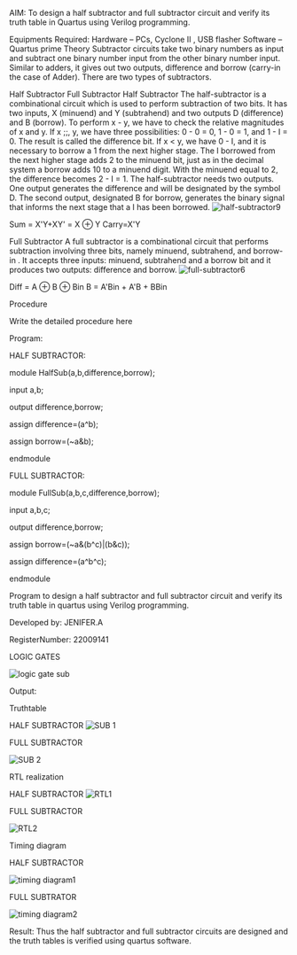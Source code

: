 AIM:
To design a half subtractor and full subtractor circuit and verify its truth table in Quartus using Verilog programming.

 Equipments Required:
 Hardware – PCs, Cyclone II , USB flasher
 Software – Quartus prime
 Theory
Subtractor circuits take two binary numbers as input and subtract one binary number input from the other binary number input. Similar to adders, it gives out two outputs, difference and borrow (carry-in the case of Adder). There are two types of subtractors.

 Half Subtractor Full Subtractor
 Half Subtractor
The half-subtractor is a combinational circuit which is used to perform subtraction of two bits. It has two inputs, X (minuend) and Y (subtrahend) and two outputs D (difference) and B (borrow). To perform x - y, we have to check the relative magnitudes of x and y. If x ;;, y, we have three possibilities: 0 - 0 = 0, 1 - 0 = 1, and 1 - I = 0. The result is called the difference bit. If x < y, we have 0 - I, and it is necessary to borrow a 1 from the next higher stage. The I borrowed from the next higher stage adds 2 to the minuend bit, just as in the decimal system a borrow adds 10 to a minuend digit. With the minuend equal to 2, the difference becomes 2 - I = 1. The half-subtractor needs two outputs. One output generates the difference and will be designated by the symbol D. The second output, designated B for borrow, generates the binary signal that informs the next stage that a I has been borrowed.
![half-subtractor9](https://user-images.githubusercontent.com/36288975/166112538-58c3bc7c-ee5d-4e6a-ac8d-8e8328efe27a.png)


Sum = X'Y+XY' = X ⊕ Y
Carry=X'Y

 Full Subtractor
A full subtractor is a combinational circuit that performs subtraction involving three bits, namely minuend, subtrahend, and borrow-in . It accepts three inputs: minuend, subtrahend and a borrow bit and it produces two outputs: difference and borrow. 
![full-subtractor6](https://user-images.githubusercontent.com/36288975/166112541-24c68359-3de8-4674-ae22-8272ffc385ed.png)


Diff = A ⊕ B ⊕ Bin B = A'Bin + A'B + BBin

Procedure



Write the detailed procedure here 


 Program:
 
HALF SUBTRACTOR:

module HalfSub(a,b,difference,borrow);

input a,b;

output difference,borrow;

assign difference=(a^b);

assign borrow=(~a&b);

endmodule

FULL SUBTRACTOR:

module FullSub(a,b,c,difference,borrow);

input a,b,c;

output difference,borrow;

assign borrow=(~a&(b^c)|(b&c));

assign difference=(a^b^c);

endmodule


Program to design a half subtractor and full subtractor circuit and verify its truth table in quartus using Verilog programming.

Developed by: JENIFER.A

RegisterNumber:  22009141

LOGIC GATES

![logic gate sub](https://user-images.githubusercontent.com/121572543/211150649-d7a5adc8-9049-4874-9287-ea38d1416f7d.png)




 Output:
 
 Truthtable

HALF SUBTRACTOR
![SUB 1](https://user-images.githubusercontent.com/121572543/211150407-66701961-4c9a-4446-863a-a0c6ada5caeb.png)


FULL SUBTRACTOR

![SUB 2](https://user-images.githubusercontent.com/121572543/211150416-7ab43516-a7e9-4b67-9261-24037682199e.png)


 RTL realization
 
 HALF SUBTRACTOR
 ![RTL1](https://user-images.githubusercontent.com/121572543/211150437-b4cdf6a3-6891-4e3e-afbb-25fd13b9756a.png)

 FULL SUBTRACTOR
 
![RTL2](https://user-images.githubusercontent.com/121572543/211150521-c4f3bb32-7fd1-4ddf-9aaa-a02816f5929a.png)


 Timing diagram 
 
HALF SUBTRACTOR

![timing diagram1](https://user-images.githubusercontent.com/121572543/211150545-46361478-65d1-45a1-8712-af9e59d3152e.png)

FULL SUBTRATOR

![timing diagram2](https://user-images.githubusercontent.com/121572543/211150568-370d1414-d301-459e-b08d-2edbc0a78c2f.png)


 Result:
Thus the half subtractor and full subtractor circuits are designed and the truth tables is verified using quartus software.
